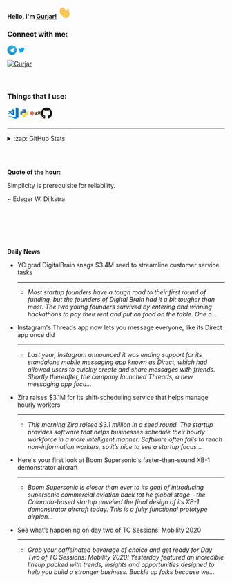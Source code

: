 #### Hello, I'm [Gurjar!](https://GurjarKing.github.io) <img src="https://raw.githubusercontent.com/ABSphreak/ABSphreak/master/gifs/Hi.gif" width="30px"></h2>


### Connect with me:

[<img align="left" alt="Gurjar | Telegram" width="22px" src="https://raw.githubusercontent.com/github/explore/80688e429a7d4ef2fca1e82350fe8e3517d3494d/topics/telegram/telegram.png" />][Telegram]
[<img align="left" alt="Gurjar | Twitter" width="22px" src="https://raw.githubusercontent.com/github/explore/80688e429a7d4ef2fca1e82350fe8e3517d3494d/topics/twitter/twitter.png" />][Twitter]
<br >
<br >
<a href="https://github.com/GurjarKing"><img src="https://komarev.com/ghpvc/?username=GurjarKing" alt="Gurjar" /></a> <br />
<br />
<br />
<!-- <br >

![](https://visitor-badge.glitch.me/badge?page_id=GurjarKing)

<br /> -->

### Things that I use:

[<img align="left" alt="Visual Studio Code" width="26px" src="https://raw.githubusercontent.com/github/explore/80688e429a7d4ef2fca1e82350fe8e3517d3494d/topics/visual-studio-code/visual-studio-code.png" />][VSCode]
[<img align="left" alt="Python" width="26px" src="https://raw.githubusercontent.com/github/explore/80688e429a7d4ef2fca1e82350fe8e3517d3494d/topics/python/python.png" />][Python]
[<img align="left" alt="Git" width="26px" src="https://raw.githubusercontent.com/github/explore/80688e429a7d4ef2fca1e82350fe8e3517d3494d/topics/git/git.png" />][Git]
[<img align="left" alt="GitHub" width="26px" src="https://raw.githubusercontent.com/github/explore/78df643247d429f6cc873026c0622819ad797942/topics/github/github.png" />][Github]

<br />
<br />

---
<details>
  <summary>:zap: GitHub Stats</summary>

<img align="left" alt="Gurjar's Github Stats" src="https://github-readme-stats.vercel.app/api?username=GurjarKing&show_icons=true&hide_border=true&count_private=true&include_all_commit=true&theme=algolia" />

</details>

<!-- ### 🔔 My latest tweet
<a href="https://twitter.com/Gurjar_King43" target="_blank">
	<img src="https://github.com/GurjarKing/GurjarKing/raw/master/tweet.png" width="70%" align="center" alt="Click to view on Twitter" title="My latest tweet, as an image"/>
</a> -->
<br>

<pre>

</pre>

**Quote of the hour:**

Simplicity is prerequisite for reliability.

~ Edsger W. Dijkstra
<pre>

</pre>
<br>
<pre>


</pre>
<strong>Daily News</strong>
  
  - YC grad DigitalBrain snags $3.4M seed to streamline customer service tasks
     <hr/>
     
      - *Most startup founders have a tough road to their first round of funding, but the founders of Digital Brain had it a bit tougher than most. The two young founders survived by entering and winning hackathons to pay their rent and put on food on the table. One o…*
     
  - Instagram's Threads app now lets you message everyone, like its Direct app once did
      <hr/>
      
      - *Last year, Instagram announced it was ending support for its standalone mobile messaging app known as Direct, which had allowed users to quickly create and share messages with friends. Shortly thereafter, the company launched Threads, a new messaging app focu…*
      
  - Zira raises $3.1M for its shift-scheduling service that helps manage hourly workers
      <hr/>
      
      - *This morning Zira raised $3.1 million in a seed round. The startup provides software that helps businesses schedule their hourly workforce in a more intelligent manner. Software often fails to reach non-information workers, so it’s nice to see a startup focus…*
      
  - Here's your first look at Boom Supersonic's faster-than-sound XB-1 demonstrator aircraft
      <hr/>
      
      - *Boom Supersonic is closer than ever to its goal of introducing supersonic commercial aviation back tot he global stage – the Colorado-based startup unveiled the final design of its XB-1 demonstrator aircraft today. This is a fully functional prototype airplan…*
       
  - See what’s happening on day two of TC Sessions: Mobility 2020
      <hr/>
       
       - *Grab your caffeinated beverage of choice and get ready for Day Two of TC Sessions: Mobility 2020! Yesterday featured an incredible lineup packed with trends, insights and opportunities designed to help you build a stronger business. Buckle up folks because we…*
      

<br />

[VSCode]: https://code.visualstudio.com/
[Python]: https://www.python.org/
[Git]: https://git-scm.com/
[Github]: https://github.com/
[Telegram]: https://t.me/Gurjar_King/
[Twitter]: https://twitter.com/Gurjar_King43/
